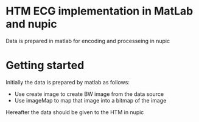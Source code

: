 # HTM ECG implementation in MatLab and nupic
Data is prepared in matlab for encoding and processeing in nupic

# Getting started
Initially the data is prepared by matlab as follows:

* Use create image to create BW image from the data source
* Use imageMap to map that image into a bitmap of the image

Hereafter the data should be given to the HTM in nupic

